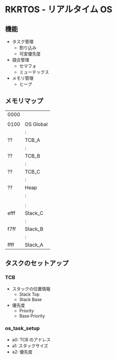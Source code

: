 # RKRTOS - リアルタイム OS

## 機能

- タスク管理
  - 割り込み
  - 可変優先度
- 競合管理
  - セマフォ
  - ミューテックス
- メモリ管理
  - ヒープ

## メモリマップ

|      |           |
| ---- | --------- |
| 0000 |           |
|      |           |
| 0100 | OS Global |
|      | :         |
| ??   | TCB_A     |
|      | :         |
| ??   | TCB_B     |
|      | :         |
| ??   | TCB_C     |
|      | :         |
| ??   | Heap      |
|      | :         |
|      |           |
|      | :         |
| efff | Stack_C   |
|      | :         |
| f7ff | Stack_B   |
|      | :         |
| ffff | Stack_A   |

## タスクのセットアップ

### TCB

- スタックの位置情報
  - Stack Top
  - Stack Base
- 優先度
  - Priority
  - Base Priority

### os_task_setup

- a0: TCB のアドレス
- a1: スタックサイズ
- a2: 優先度
